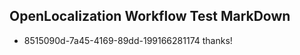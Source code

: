 ## OpenLocalization Workflow Test MarkDown
* 8515090d-7a45-4169-89dd-199166281174 thanks!

<!--HONumber=Aug16_HO1-->


